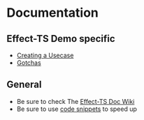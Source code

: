 # Documentation

## Effect-TS Demo specific

 - [Creating a Usecase](Creating_a_usecase.md)
 - [Gotchas](gotchas.md)


## General

- Be sure to check The [Effect-TS Doc Wiki](https://github.com/Effect-TS/doc/wiki)
- Be sure to use [code snippets](../.vscode) to speed up
